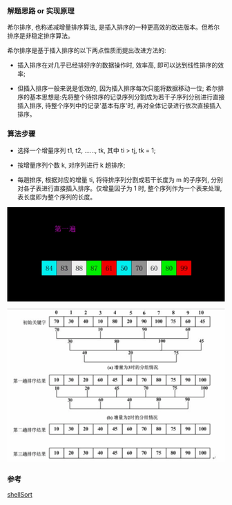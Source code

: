 ### 解题思路 or 实现原理

希尔排序, 也称递减增量排序算法, 是插入排序的一种更高效的改进版本。但希尔排序是非稳定排序算法。

希尔排序是基于插入排序的以下两点性质而提出改进方法的:

- 插入排序在对几乎已经排好序的数据操作时, 效率高, 即可以达到线性排序的效率;

- 但插入排序一般来说是低效的, 因为插入排序每次只能将数据移动一位;
希尔排序的基本思想是:先将整个待排序的记录序列分割成为若干子序列分别进行直接插入排序, 待整个序列中的记录'基本有序'时, 再对全体记录进行依次直接插入排序。



### 算法步骤

- 选择一个增量序列 t1, t2, ……, tk, 其中 ti > tj, tk = 1;

- 按增量序列个数 k, 对序列进行 k 趟排序;

- 每趟排序, 根据对应的增量 ti, 将待排序列分割成若干长度为 m 的子序列, 分别对各子表进行直接插入排序。仅增量因子为 1 时, 整个序列作为一个表来处理, 表长度即为整个序列的长度。

![shellSort](./images/shellSort.gif)

![shellSort](./images/shellSort.png)

### 参考

[shellSort](https://github.com/Rain120/JS-Sorting-Algorithm/blob/master/4.shellSort.md)
